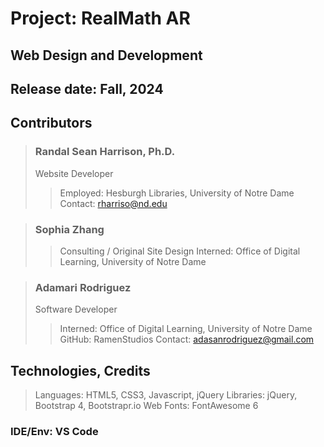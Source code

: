 # Project: RealMath AR
## Web Design and Development

## Release date: Fall, 2024

## Contributors

> ### Randal Sean Harrison, Ph.D.
> Website Developer
>> Employed: Hesburgh Libraries, University of Notre Dame
>> Contact: rharriso@nd.edu

> ### Sophia Zhang
>> Consulting / Original Site Design
>> Interned: Office of Digital Learning, University of Notre Dame

> ### Adamari Rodriguez
> Software Developer
>> Interned: Office of Digital Learning, University of Notre Dame
>> GitHub: RamenStudios
>> Contact: adasanrodriguez@gmail.com


## Technologies, Credits
> Languages: HTML5, CSS3, Javascript, jQuery
> Libraries: jQuery, Bootstrap 4, Bootstrapr.io
> Web Fonts: FontAwesome 6

### IDE/Env: VS Code

